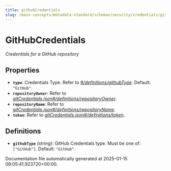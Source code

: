```yaml
---
title: githubCredentials
slug: /main-concepts/metadata-standard/schemas/security/credentials/githubcredentials
---
```


# GitHubCredentials

*Credentials for a GitHub repository*

## Properties

- **`type`**: Credentials Type. Refer to *[#/definitions/githubType](#definitions/githubType)*. Default: `"GitHub"`.
- **`repositoryOwner`**: Refer to *[gitCredentials.json#/definitions/repositoryOwner](#tCredentials.json#/definitions/repositoryOwner)*.
- **`repositoryName`**: Refer to *[gitCredentials.json#/definitions/repositoryName](#tCredentials.json#/definitions/repositoryName)*.
- **`token`**: Refer to *[gitCredentials.json#/definitions/token](#tCredentials.json#/definitions/token)*.
## Definitions

- **`githubType`** *(string)*: GitHub Credentials type. Must be one of: `["GitHub"]`. Default: `"GitHub"`.


Documentation file automatically generated at 2025-01-15 09:05:41.923720+00:00.
